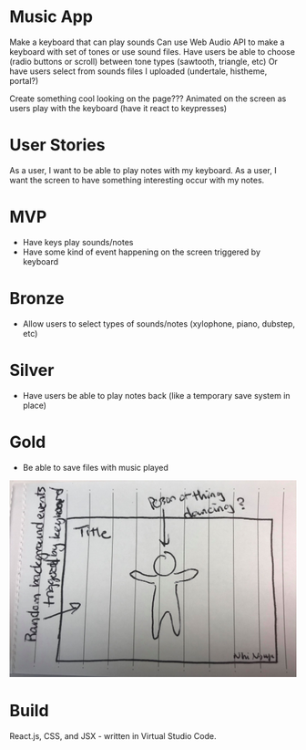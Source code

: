 # Music App

Make a keyboard that can play sounds
Can use Web Audio API to make a keyboard with set of tones or use sound files.
Have users be able to choose (radio buttons or scroll) between tone types (sawtooth, triangle, etc)
Or have users select from sounds files I uploaded (undertale, histheme, portal?)

Create something cool looking on the page??? 
Animated on the screen as users play with the keyboard (have it react to keypresses)

# User Stories
   As a user, I want to be able to play notes with my keyboard.
   As a user, I want the screen to have something interesting occur with my notes.

# MVP
   - Have keys play sounds/notes
   - Have some kind of event happening on the screen triggered by keyboard
# Bronze
   - Allow users to select types of sounds/notes (xylophone, piano, dubstep, etc)
# Silver
   - Have users be able to play notes back (like a temporary save system in place)
# Gold
   - Be able to save files with music played

![ss](ss.jpg)

# Build
React.js, CSS, and JSX - written in Virtual Studio Code.